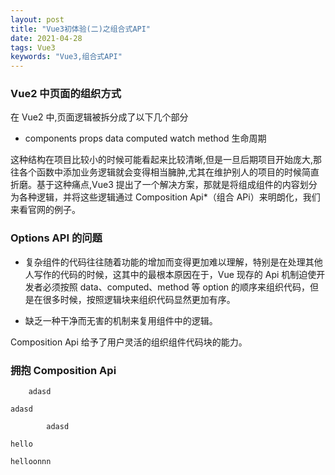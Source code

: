 ```yaml
---
layout: post
title: "Vue3初体验(二)之组合式API"
date: 2021-04-28
tags: Vue3
keywords: "Vue3,组合式API"
---
```


### Vue2 中页面的组织方式

在 Vue2 中,页面逻辑被拆分成了以下几个部分

- components props data computed watch method 生命周期

这种结构在项目比较小的时候可能看起来比较清晰,但是一旦后期项目开始庞大,那往各个函数中添加业务逻辑就会变得相当臃肿,尤其在维护别人的项目的时候简直折磨。基于这种痛点,Vue3 提出了一个解决方案，那就是将组成组件的内容划分为各种逻辑，并将这些逻辑通过 Composition Api\*（组合 APi）来明朗化，我们来看官网的例子。

### Options API 的问题

- 复杂组件的代码往往随着功能的增加而变得更加难以理解，特别是在处理其他人写作的代码的时候，这其中的最根本原因在于，Vue 现存的 Api 机制迫使开发者必须按照 data、computed、method 等 option 的顺序来组织代码，但是在很多时候，按照逻辑块来组织代码显然更加有序。

- 缺乏一种干净而无害的机制来复用组件中的逻辑。

Composition Api 给予了用户灵活的组织组件代码块的能力。

### 拥抱 Composition Api

```
    adasd
```

```
adasd
```

```
        adasd
```

    hello

    helloonnn
